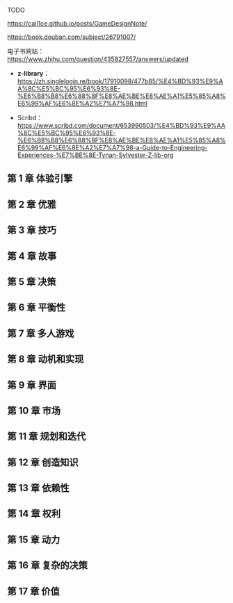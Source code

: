 TODO

https://call1ce.github.io/posts/GameDesignNote/

https://book.douban.com/subject/26791007/

电子书网站：
https://www.zhihu.com/question/435827557/answers/updated

- **z-library**：
  https://zh.singlelogin.re/book/17910098/477b85/%E4%BD%93%E9%AA%8C%E5%BC%95%E6%93%8E-%E6%B8%B8%E6%88%8F%E8%AE%BE%E8%AE%A1%E5%85%A8%E6%99%AF%E6%8E%A2%E7%A7%98.html

- Scribd：
  https://www.scribd.com/document/653990503/%E4%BD%93%E9%AA%8C%E5%BC%95%E6%93%8E-%E6%B8%B8%E6%88%8F%E8%AE%BE%E8%AE%A1%E5%85%A8%E6%99%AF%E6%8E%A2%E7%A7%98-a-Guide-to-Engineering-Experiences-%E7%BE%8E-Tynan-Sylvester-Z-lib-org

## 第 1 章 体验引擎

## 第 2 章 优雅

## 第 3 章 技巧

## 第 4 章 故事

## 第 5 章 决策

## 第 6 章 平衡性

## 第 7 章 多人游戏

## 第 8 章 动机和实现

## 第 9 章 界面

## 第 10 章 市场

## 第 11 章 规划和迭代

## 第 12 章 创造知识

## 第 13 章 依赖性

## 第 14 章 权利

## 第 15 章 动力

## 第 16 章 复杂的决策

## 第 17 章 价值
